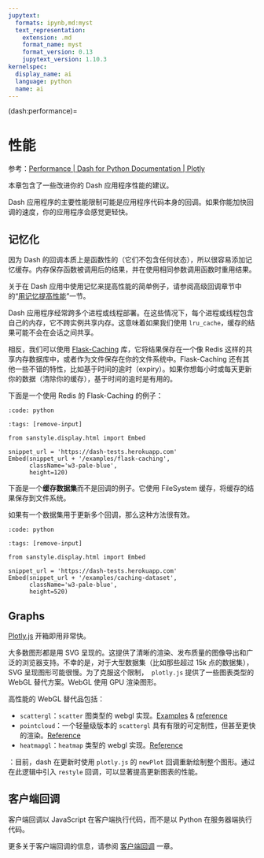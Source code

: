 ```yaml
---
jupytext:
  formats: ipynb,md:myst
  text_representation:
    extension: .md
    format_name: myst
    format_version: 0.13
    jupytext_version: 1.10.3
kernelspec:
  display_name: ai
  language: python
  name: ai
---
```


(dash:performance)=
# 性能

参考：[Performance | Dash for Python Documentation | Plotly](https://dash.plotly.com/performance)

本章包含了一些改进你的 Dash 应用程序性能的建议。

Dash 应用程序的主要性能限制可能是应用程序代码本身的回调。如果你能加快回调的速度，你的应用程序会感觉更轻快。

## 记忆化

因为 Dash 的回调本质上是函数性的（它们不包含任何状态），所以很容易添加记忆缓存。内存保存函数被调用后的结果，并在使用相同参数调用函数时重用结果。

关于在 Dash 应用中使用记忆来提高性能的简单例子，请参阅高级回调章节中的“[用记忆提高性能](dash:advanced-callbacks/memoization)”一节。

Dash 应用程序经常跨多个进程或线程部署。在这些情况下，每个进程或线程包含自己的内存，它不跨实例共享内存。这意味着如果我们使用 `lru_cache`，缓存的结果可能不会在会话之间共享。

相反，我们可以使用 [Flask-Caching](https://pythonhosted.org/Flask-Caching/) 库，它将结果保存在一个像 Redis 这样的共享内存数据库中，或者作为文件保存在你的文件系统中。Flask-Caching 还有其他一些不错的特性，比如基于时间的逾时（expiry）。如果你想每小时或每天更新你的数据（清除你的缓存），基于时间的逾时是有用的。

下面是一个使用 Redis 的 Flask-Caching 的例子：

```{include} ../examples/flask_caching.py
:code: python
```

```{code-cell} ipython3
:tags: [remove-input]

from sanstyle.display.html import Embed

snippet_url = 'https://dash-tests.herokuapp.com'
Embed(snippet_url + '/examples/flask-caching',
      className='w3-pale-blue',
      height=120)
```

下面是一个**缓存数据集**而不是回调的例子。它使用 FileSystem 缓存，将缓存的结果保存到文件系统。

如果有一个数据集用于更新多个回调，那么这种方法很有效。

```{include} ../examples/caching_dataset.py
:code: python
```

```{code-cell} ipython3
:tags: [remove-input]

from sanstyle.display.html import Embed

snippet_url = 'https://dash-tests.herokuapp.com'
Embed(snippet_url + '/examples/caching-dataset',
      className='w3-pale-blue',
      height=520)
```

## Graphs

[Plotly.js](https://github.com/plotly/plotly.js) 开箱即用非常快。

大多数图形都是用 SVG 呈现的。这提供了清晰的渲染、发布质量的图像导出和广泛的浏览器支持。不幸的是，对于大型数据集（比如那些超过 15k 点的数据集），SVG 呈现图形可能很慢。为了克服这个限制，` plotly.js` 提供了一些图表类型的 WebGL 替代方案。WebGL 使用 GPU 渲染图形。

高性能的 WebGL 替代品包括：

- `scattergl`：`scatter` 图类型的 webgl 实现。[Examples](https://plotly.com/python/webgl-vs-svg/) & [reference](https://plotly.com/python/reference/#scattergl)
- `pointcloud`：一个轻量级版本的 `scattergl` 具有有限的可定制性，但甚至更快的渲染。[Reference](https://plotly.com/python/reference/#pointcloud)
- `heatmapgl`：`heatmap` 类型的 webgl 实现。[Reference](https://plotly.com/python/reference/#heatmapgl)

：目前，dash 在更新时使用 `plotly.js` 的 `newPlot` 回调重新绘制整个图形。通过在此逻辑中引入 `restyle` 回调，可以显著提高更新图表的性能。

## 客户端回调

客户端回调以 JavaScript 在客户端执行代码，而不是以 Python 在服务器端执行代码。

更多关于客户端回调的信息，请参阅 [客户端回调](dash:clientside-callbacks) 一章。